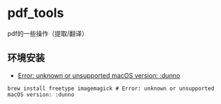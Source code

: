 # pdf_tools
pdf的一些操作（提取/翻译）


## 环境安装

- [Error: unknown or unsupported macOS version: :dunno](https://stackoverflow.com/questions/64821648/homebrew-fails-on-macos-big-sur)
```shell
brew install freetype imagemagick # Error: unknown or unsupported macOS version: :dunno
```